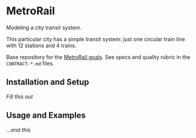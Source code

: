 # MetroRail

Modeling a city transit system.

This particular city has a simple transit system: just one circular train line with 12 stations and 4 trains.

Base repository for the [MetroRail goals](https://github.com/GuildCrafts/web-development-js/issues?utf8=%E2%9C%93&q=metrorail%20). See specs and quality rubric in the `CONTRACT-*.md` files.

## Installation and Setup

_Fill this out_

## Usage and Examples

_...and this_
